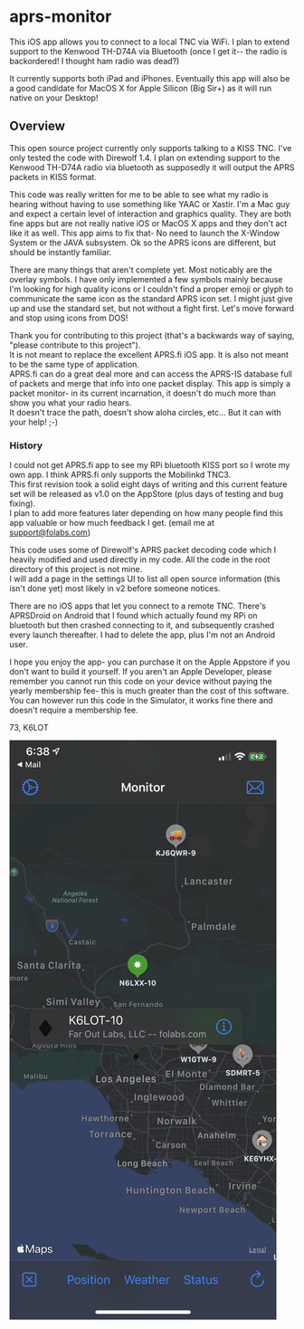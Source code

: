 # aprs-monitor

This iOS app allows you to connect to a local TNC via WiFi.
I plan to extend support to the Kenwood TH-D74A via Bluetooth (once I get it--  the radio is backordered!   I thought ham radio was dead?)

It currently supports both iPad and iPhones. Eventually this app will also be a good candidate for MacOS X for Apple Silicon (Big Sir+) as it will run native on your Desktop!

## Overview

This open source project currently only supports talking to a KISS TNC.  I've only tested the code with Direwolf 1.4.  I plan on extending support to the Kenwood TH-D74A radio via bluetooth as supposedly it will output the APRS packets in KISS format.

This code was really written for me to be able to see what my radio is hearing without having to use something like YAAC or Xastir.  I'm a Mac guy and expect a certain level of interaction and graphics quality.  They are both fine apps but are not really native iOS or MacOS X apps and they don't act like it as well.  This app aims to fix that-  No need to launch the X-Window System or the JAVA subsystem.  Ok so the APRS icons are different, but should be instantly familiar.

There are many things that aren't complete yet.  Most noticably are the overlay symbols.  I have only implemented a few symbols mainly because I'm looking for high quality icons or I couldn't find a proper emoji or glyph to communicate the same icon as the standard APRS icon set.   I might just give up and use the standard set, but not without a fight first.  Let's move forward and stop using icons from DOS!  

Thank you for contributing to this project (that's a backwards way of saying, "please contribute to this project").  
It is not meant to replace the excellent APRS.fi iOS app.  It is also not meant to be the same type of application.  
APRS.fi can do a great deal more and can access the APRS-IS database full of packets and merge that info into one packet display. 
This app is simply a packet monitor-  in its current incarnation, it doesn't do much more than show you what your radio hears.  
It doesn't trace the path, doesn't show aloha circles, etc...  But it can with your help! ;-)


### History 

I could not get APRS.fi app to see my RPi bluetooth KISS port so I wrote my own app.  I think APRS.fi only supports the Mobilinkd TNC3.  
This first revision took a solid eight days of writing and this current feature set will be released as v1.0 on the AppStore (plus days of testing and bug fixing).  
I plan to add more features later depending on how many people find this app valuable or how much feedback I get.  (email me at support@folabs.com)

This code uses some of Direwolf's APRS packet decoding code which I heavily modified and used directly in my code.  All the code in the root directory of this project is not mine.  
I will add a page in the settings UI to list all open source information (this isn't done yet) most likely in v2 before someone notices.

There are no iOS apps that let you connect to a remote TNC.  There's APRSDroid on Android that I found which actually found my RPi on bluetooth but then crashed connecting to it, and subsequently crashed every launch thereafter.  I had to delete the app, plus I'm not an Android user.

I hope you enjoy the app-  you can purchase it on the Apple Appstore if you don't want to build it yourself.  If you aren't an Apple Developer, please remember you cannot run this code on your device without paying the yearly membership fee-  this is much greater than the cost of this software.  You can however run this code in the Simulator, it works fine there and doesn't require a membership fee.

73, K6LOT

![](https://raw.githubusercontent.com/crazypill/aprs-monitor/master/aprs-monitor.jpg)
